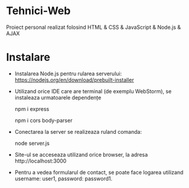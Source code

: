 # Tehnici-Web
Proiect personal realizat folosind HTML & CSS & JavaScript & Node.js & AJAX 

# Instalare
- Instalarea Node.js pentru rularea serverului: https://nodejs.org/en/download/prebuilt-installer 
- Utilizand orice IDE care are terminal (de exemplu WebStorm), se instaleaza urmatoarele dependențe

    npm i express

    npm i cors body-parser

- Conectarea la server se realizeaza ruland comanda:

    node server.js
  
- Site-ul se acceseaza utilizand orice browser, la adresa http://localhost:3000
- Pentru a vedea formularul de contact, se poate face logarea utilizand username: user1, password: password1. 
